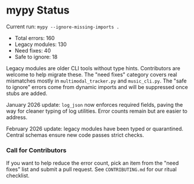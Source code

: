 # mypy Status

Current run: `mypy --ignore-missing-imports .`

- Total errors: 160
- Legacy modules: 130
- Need fixes: 40
- Safe to ignore: 18

Legacy modules are older CLI tools without type hints. Contributors are welcome to
help migrate these. The "need fixes" category covers real mismatches mostly in
`multimodal_tracker.py` and `music_cli.py`. The "safe to ignore" errors come from
dynamic imports and will be suppressed once stubs are added.

January 2026 update: `log_json` now enforces required fields, paving the way for
cleaner typing of log utilities. Error counts remain but are easier to address.

February 2026 update: legacy modules have been typed or quarantined. Central
schemas ensure new code passes strict checks.

### Call for Contributors
If you want to help reduce the error count, pick an item from the "need fixes" list
and submit a pull request. See `CONTRIBUTING.md` for our ritual checklist.

